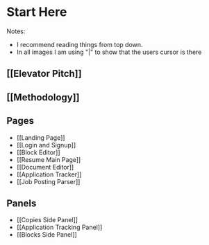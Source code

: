 # Start Here
Notes: 
- I recommend reading things from top down.
- In all images I am using "|" to show that the users cursor is there

## [[Elevator Pitch]]

## [[Methodology]]

## Pages
- [[Landing Page]]
- [[Login and Signup]]
- [[Block Editor]]
- [[Resume Main Page]]
- [[Document Editor]]
- [[Application Tracker]]
- [[Job Posting Parser]]

## Panels
- [[Copies Side Panel]]
- [[Application Tracking Panel]]
- [[Blocks Side Panel]]